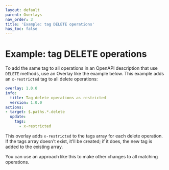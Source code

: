 ```yaml
---
layout: default
parent: Overlays
nav_order: 3
title: 'Example: tag DELETE operations'
has_toc: false
---
```


# Example: tag DELETE operations

To add the same tag to all operations in an OpenAPI description that use `DELETE` methods, use an Overlay like the example below.
This example adds an `x-restricted` tag to all delete operations:

```yaml
overlay: 1.0.0
info:
  title: Tag delete operations as restricted
  version: 1.0.0
actions:
- target: $.paths.*.delete
  update:
    tags:
      - x-restricted
```

This overlay adds `x-restricted` to the tags array for each delete operation.
If the tags array doesn't exist, it'll be created; if it does, the new tag is added to the existing array.

You can use an approach like this to make other changes to all matching operations.
